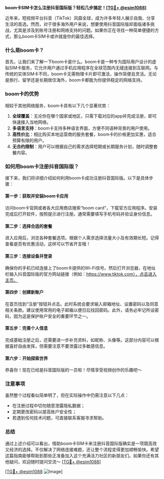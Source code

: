 **boom卡SIM卡怎么注册抖音国际版？轻松几步搞定！[[TG💪+ @esim1088](https://t.me/s/esim1088)]**

近年来，短视频平台抖音（TikTok）风靡全球，成为许多年轻人展示自我、分享生活的首选。然而，对于很多海外用户来说，想要使用抖音国际版却面临诸多挑战，尤其是涉及到账号注册和网络支持的问题。如果你正在寻找一种简单便捷的方式，那么boom卡SIM卡或许就是你的最佳选择。

### 什么是boom卡？

首先，让我们来了解一下boom卡是什么。boom卡是一种专为国际用户设计的虚拟SIM卡服务，它允许用户通过手机应用程序在全球范围内无缝连接到互联网。与传统的实体SIM卡不同，boom卡无需物理卡片即可激活，操作简便且灵活。无论是旅行、留学还是长期居住海外，boom卡都能为你提供稳定的网络支持。

### boom卡的优势

相较于其他网络服务，boom卡具有以下几个显著优势：

1. **全球覆盖**：无论你在哪个国家或地区，只需下载对应的app并完成注册，即可快速接入当地网络。
2. **多语言支持**：boom卡支持多种语言界面，方便不同语种背景的用户使用。
3. **高性价比**：相比购买本地运营商的服务套餐，boom卡的价格更加实惠，适合预算有限的用户。
4. **无合约限制**：用户可以根据自己的需求选择短期或长期服务计划，随时调整套餐内容。

### 如何用boom卡注册抖音国际版？

接下来，我们将详细介绍如何利用boom卡成功注册抖音国际版。以下是具体步骤：

#### 第一步：获取并安装boom卡应用
访问boom卡官网或者各大应用商店搜索“boom card”，下载官方应用程序。安装完成后打开软件，按照提示进行注册。通常需要填写手机号码并验证身份信息。

#### 第二步：选择合适的套餐
进入应用后，浏览各种套餐选项。根据个人需求选择流量大小及有效期长短。记得查看是否有优惠活动，这样可以节省开支哦！

#### 第三步：连接设备并登录
确保你的手机已经连接上了boom卡提供的Wi-Fi信号。然后打开浏览器，在地址栏输入抖音国际版的官方网站链接（例如：https://www.tiktok.com），点击进入主页。

#### 第四步：创建新账户
在首页找到“注册”按钮并点击。此时系统会要求输入邮箱地址、设置密码以及同意相关条款。建议使用常用的电子邮箱以便日后找回密码。此外，请务必牢记所设密码，因为这是保护账户安全的重要环节之一。

#### 第五步：完善个人信息
完成基础注册之后，还需要进一步补充资料，如昵称、头像等。这部分内容可以根据喜好自由发挥，但需要注意不要泄露过多敏感信息。

#### 第六步：开始探索世界
恭喜你！现在已经是抖音国际版的一员啦！尽情享受视频创作的乐趣吧～

### 注意事项

虽然整个过程看似简单明了，但在实际操作中仍需注意以下几点：

- 在注册过程中切勿随意泄露隐私数据；
- 定期更改密码以提高账户安全性；
- 若遇到任何技术问题，可直接联系客服寻求帮助。

### 总结

通过上述介绍可以看出，借助boom卡SIM卡来注册抖音国际版确实是一项既高效又经济的选择。不仅解决了网络连接难题，还让整个流程变得更加顺畅愉快。希望这篇指南能够帮助到那些正准备加入这个充满活力社区的新朋友们。如果你还有其他疑问，欢迎随时提问交流～ [[TG💪+ @esim1088](https://t.me/s/esim1088)]

[[TG💪+ @esim1088](https://t.me/s/esim1088) ![Image](https://i.postimg.cc/4NQfJmqS/Snipaste-2025-05-13-00-14-12.png)]